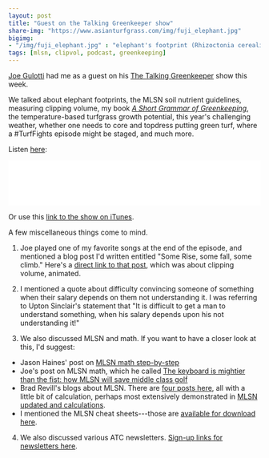 ```yaml
---
layout: post
title: "Guest on the Talking Greenkeeper show"
share-img: "https://www.asianturfgrass.com/img/fuji_elephant.jpg"
bigimg:
- "/img/fuji_elephant.jpg" : "elephant's footprint (Rhizoctonia cerealis) on noshiba near Mt. Fuji, October"
tags: [mlsn, clipvol, podcast, greenkeeping]
---
```


[Joe Gulotti](https://twitter.com/hardg43) had me as a guest on his [The Talking Greenkeeper](http://thetalkinggreenkeeper.libsyn.com/website/episode-6-micah-woods) show this week. 

We talked about elephant footprints, the MLSN soil nutrient guidelines, measuring clipping volume, my book [*A Short Grammar of Greenkeeping*](https://leanpub.com/short_grammar_of_greenkeeping), the temperature-based turfgrass growth potential, this year's challenging weather, whether one needs to core and topdress putting green turf, where a #TurfFights episode might be staged, and much more.

Listen [here](http://thetalkinggreenkeeper.libsyn.com/website/episode-6-micah-woods):

<iframe style="border: none" src="//html5-player.libsyn.com/embed/episode/id/7444295/height/90/theme/custom/autoplay/no/autonext/no/thumbnail/yes/preload/no/no_addthis/no/direction/forward/render-playlist/no/custom-color/000000/" height="90" width="100%" scrolling="no"  allowfullscreen webkitallowfullscreen mozallowfullscreen oallowfullscreen msallowfullscreen></iframe>

Or use this [link to the show on iTunes](https://itunes.apple.com/us/podcast/the-talking-greenkeeper/id1435947281?mt=2#episodeGuid=9a57de3fbe4448fb94e71d0572fc7783).

A few miscellaneous things come to mind. 

1. Joe played one of my favorite songs at the end of the episode, and mentioned a blog post I'd written entitled "Some Rise, some fall, some climb." Here's a [direct link to that post](https://www.asianturfgrass.com/2018-06-10-some-rise-some-fall-some-climb/), which was about clipping volume, animated.

2. I mentioned a quote about difficulty convincing someone of something when their salary depends on them not understanding it. I was referring to Upton Sinclair's statement that "It is difficult to get a man to understand something, when his salary depends upon his not understanding it!"

3. We also discussed MLSN and math. If you want to have a closer look at this, I'd suggest:

* Jason Haines' post on [MLSN math step-by-step](http://www.turfhacker.com/2018/03/mlsn-math-step-by-step.html)
* Joe's post on MLSN math, which he called [The keyboard is mightier than the fist: how MLSN will save middle class golf](http://www.thewalkinggreenkeeper.com/2018/01/near-end-of-summer-last-season-john.html)
* Brad Revill's blogs about MLSN. There are [four posts here](https://www.bradrevillturf.com/goingagainstthegrain?category=MLSN), all with a little bit of calculation, perhaps most extensively demonstrated in [MLSN updated and calculations](https://www.bradrevillturf.com/goingagainstthegrain/9/1/2017/mlsn-update-and-calculations).
* I mentioned the MLSN cheat sheets---those are [available for download here](https://www.asianturfgrass.com/2018-02-03-new-mlsn-cheat-sheet/).


4.  We also discussed various ATC newsletters. [Sign-up links for newsletters here](https://www.asianturfgrass.com/lists/).






